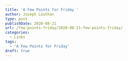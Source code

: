 ```yaml
---
title: 'A Few Points for Friday '
author: Joseph Louthan
type: post
publishDate: 2020-08-21
url: /few-points-friday/2020-08-21-few-points-friday/
categories:
  - Links
tags:
  - 'A Few Points for Friday'
draft: true
---
```

